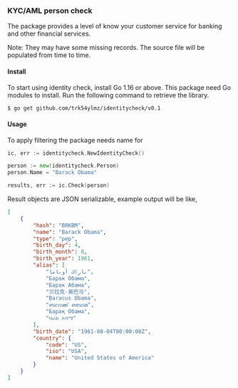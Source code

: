 ### KYC/AML person check

The package provides a level of know your customer service for banking and other financial services.

Note: They may have some missing records. The source file will be populated from time to time.

#### Install

To start using identity check, install Go 1.16 or above. This package need Go modules to install. Run the following command to retrieve the library.

```bash
$ go get github.com/trk54ylmz/identitycheck/v0.1
```

#### Usage

To apply filtering the package needs name for 

```go
ic, err := identitycheck.NewIdentityCheck()

person := new(identitycheck.Person)
person.Name = "Barack Obama"

results, err := ic.Check(person)
```

Result objects are JSON serializable, example output will be like,

```json
[
    {
        "hash": "BRKBM",
        "name": "Barack Obama",
        "type": "pep",
        "birth_day": 4,
        "birth_month": 8,
        "birth_year": 1961,
        "alias": [
            "باراك أوباما",
            "Барак Обама",
            "Барак Абама",
            "贝拉克·奥巴马",
            "Baracus Obama",
            "ബറാക്ക് ഒബാമ",
            "Барақ Обама",
            "ባራክ ኦባማ"
        ],
        "birth_date": "1961-08-04T00:00:00Z",
        "country": {
            "code": "US",
            "iso": "USA",
            "name": "United States of America"
        }
    }
]
```

